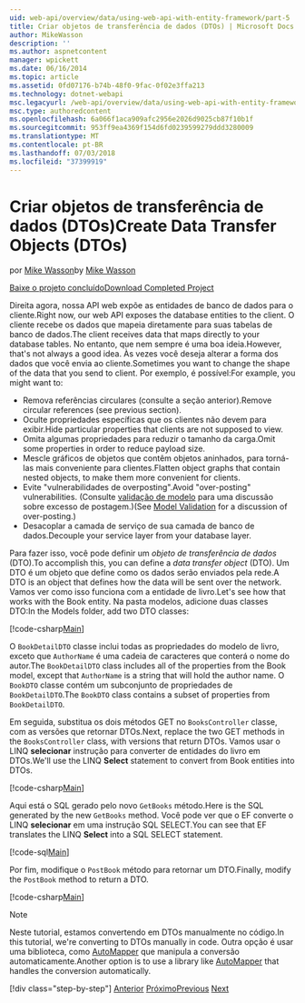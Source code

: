 ```yaml
---
uid: web-api/overview/data/using-web-api-with-entity-framework/part-5
title: Criar objetos de transferência de dados (DTOs) | Microsoft Docs
author: MikeWasson
description: ''
ms.author: aspnetcontent
manager: wpickett
ms.date: 06/16/2014
ms.topic: article
ms.assetid: 0fd07176-b74b-48f0-9fac-0f02e3ffa213
ms.technology: dotnet-webapi
msc.legacyurl: /web-api/overview/data/using-web-api-with-entity-framework/part-5
msc.type: authoredcontent
ms.openlocfilehash: 6a066f1aca909afc2956e2026d9025cb87f10b1f
ms.sourcegitcommit: 953ff9ea4369f154d6fd0239599279ddd3280009
ms.translationtype: MT
ms.contentlocale: pt-BR
ms.lasthandoff: 07/03/2018
ms.locfileid: "37399919"
---
```

<a name="create-data-transfer-objects-dtos"></a><span data-ttu-id="d9173-102">Criar objetos de transferência de dados (DTOs)</span><span class="sxs-lookup"><span data-stu-id="d9173-102">Create Data Transfer Objects (DTOs)</span></span>
====================
<span data-ttu-id="d9173-103">por [Mike Wasson](https://github.com/MikeWasson)</span><span class="sxs-lookup"><span data-stu-id="d9173-103">by [Mike Wasson](https://github.com/MikeWasson)</span></span>

[<span data-ttu-id="d9173-104">Baixe o projeto concluído</span><span class="sxs-lookup"><span data-stu-id="d9173-104">Download Completed Project</span></span>](https://github.com/MikeWasson/BookService)

<span data-ttu-id="d9173-105">Direita agora, nossa API web expõe as entidades de banco de dados para o cliente.</span><span class="sxs-lookup"><span data-stu-id="d9173-105">Right now, our web API exposes the database entities to the client.</span></span> <span data-ttu-id="d9173-106">O cliente recebe os dados que mapeia diretamente para suas tabelas de banco de dados.</span><span class="sxs-lookup"><span data-stu-id="d9173-106">The client receives data that maps directly to your database tables.</span></span> <span data-ttu-id="d9173-107">No entanto, que nem sempre é uma boa ideia.</span><span class="sxs-lookup"><span data-stu-id="d9173-107">However, that's not always a good idea.</span></span> <span data-ttu-id="d9173-108">Às vezes você deseja alterar a forma dos dados que você envia ao cliente.</span><span class="sxs-lookup"><span data-stu-id="d9173-108">Sometimes you want to change the shape of the data that you send to client.</span></span> <span data-ttu-id="d9173-109">Por exemplo, é possível:</span><span class="sxs-lookup"><span data-stu-id="d9173-109">For example, you might want to:</span></span>

- <span data-ttu-id="d9173-110">Remova referências circulares (consulte a seção anterior).</span><span class="sxs-lookup"><span data-stu-id="d9173-110">Remove circular references (see previous section).</span></span>
- <span data-ttu-id="d9173-111">Oculte propriedades específicas que os clientes não devem para exibir.</span><span class="sxs-lookup"><span data-stu-id="d9173-111">Hide particular properties that clients are not supposed to view.</span></span>
- <span data-ttu-id="d9173-112">Omita algumas propriedades para reduzir o tamanho da carga.</span><span class="sxs-lookup"><span data-stu-id="d9173-112">Omit some properties in order to reduce payload size.</span></span>
- <span data-ttu-id="d9173-113">Mescle gráficos de objetos que contêm objetos aninhados, para torná-las mais conveniente para clientes.</span><span class="sxs-lookup"><span data-stu-id="d9173-113">Flatten object graphs that contain nested objects, to make them more convenient for clients.</span></span>
- <span data-ttu-id="d9173-114">Evite "vulnerabilidades de overposting".</span><span class="sxs-lookup"><span data-stu-id="d9173-114">Avoid "over-posting" vulnerabilities.</span></span> <span data-ttu-id="d9173-115">(Consulte [validação de modelo](../../formats-and-model-binding/model-validation-in-aspnet-web-api.md) para uma discussão sobre excesso de postagem.)</span><span class="sxs-lookup"><span data-stu-id="d9173-115">(See [Model Validation](../../formats-and-model-binding/model-validation-in-aspnet-web-api.md) for a discussion of over-posting.)</span></span>
- <span data-ttu-id="d9173-116">Desacoplar a camada de serviço de sua camada de banco de dados.</span><span class="sxs-lookup"><span data-stu-id="d9173-116">Decouple your service layer from your database layer.</span></span>

<span data-ttu-id="d9173-117">Para fazer isso, você pode definir um *objeto de transferência de dados* (DTO).</span><span class="sxs-lookup"><span data-stu-id="d9173-117">To accomplish this, you can define a *data transfer object* (DTO).</span></span> <span data-ttu-id="d9173-118">Um DTO é um objeto que define como os dados serão enviados pela rede.</span><span class="sxs-lookup"><span data-stu-id="d9173-118">A DTO is an object that defines how the data will be sent over the network.</span></span> <span data-ttu-id="d9173-119">Vamos ver como isso funciona com a entidade de livro.</span><span class="sxs-lookup"><span data-stu-id="d9173-119">Let's see how that works with the Book entity.</span></span> <span data-ttu-id="d9173-120">Na pasta modelos, adicione duas classes DTO:</span><span class="sxs-lookup"><span data-stu-id="d9173-120">In the Models folder, add two DTO classes:</span></span>

[!code-csharp[Main](part-5/samples/sample1.cs)]

<span data-ttu-id="d9173-121">O `BookDetailDTO` classe inclui todas as propriedades do modelo de livro, exceto que `AuthorName` é uma cadeia de caracteres que conterá o nome do autor.</span><span class="sxs-lookup"><span data-stu-id="d9173-121">The `BookDetailDTO` class includes all of the properties from the Book model, except that `AuthorName` is a string that will hold the author name.</span></span> <span data-ttu-id="d9173-122">O `BookDTO` classe contém um subconjunto de propriedades de `BookDetailDTO`.</span><span class="sxs-lookup"><span data-stu-id="d9173-122">The `BookDTO` class contains a subset of properties from `BookDetailDTO`.</span></span>

<span data-ttu-id="d9173-123">Em seguida, substitua os dois métodos GET no `BooksController` classe, com as versões que retornar DTOs.</span><span class="sxs-lookup"><span data-stu-id="d9173-123">Next, replace the two GET methods in the `BooksController` class, with versions that return DTOs.</span></span> <span data-ttu-id="d9173-124">Vamos usar o LINQ **selecionar** instrução para converter de entidades do livro em DTOs.</span><span class="sxs-lookup"><span data-stu-id="d9173-124">We'll use the LINQ **Select** statement to convert from Book entities into DTOs.</span></span>

[!code-csharp[Main](part-5/samples/sample2.cs)]

<span data-ttu-id="d9173-125">Aqui está o SQL gerado pelo novo `GetBooks` método.</span><span class="sxs-lookup"><span data-stu-id="d9173-125">Here is the SQL generated by the new `GetBooks` method.</span></span> <span data-ttu-id="d9173-126">Você pode ver que o EF converte o LINQ **selecionar** em uma instrução SQL SELECT.</span><span class="sxs-lookup"><span data-stu-id="d9173-126">You can see that EF translates the LINQ **Select** into a SQL SELECT statement.</span></span>

[!code-sql[Main](part-5/samples/sample3.sql)]

<span data-ttu-id="d9173-127">Por fim, modifique o `PostBook` método para retornar um DTO.</span><span class="sxs-lookup"><span data-stu-id="d9173-127">Finally, modify the `PostBook` method to return a DTO.</span></span>

[!code-csharp[Main](part-5/samples/sample4.cs)]

> [!NOTE]
> <span data-ttu-id="d9173-128">Neste tutorial, estamos convertendo em DTOs manualmente no código.</span><span class="sxs-lookup"><span data-stu-id="d9173-128">In this tutorial, we're converting to DTOs manually in code.</span></span> <span data-ttu-id="d9173-129">Outra opção é usar uma biblioteca, como [AutoMapper](http://automapper.org/) que manipula a conversão automaticamente.</span><span class="sxs-lookup"><span data-stu-id="d9173-129">Another option is to use a library like [AutoMapper](http://automapper.org/) that handles the conversion automatically.</span></span>
> 
> [!div class="step-by-step"]
> <span data-ttu-id="d9173-130">[Anterior](part-4.md)
> [Próximo](part-6.md)</span><span class="sxs-lookup"><span data-stu-id="d9173-130">[Previous](part-4.md)
[Next](part-6.md)</span></span>
